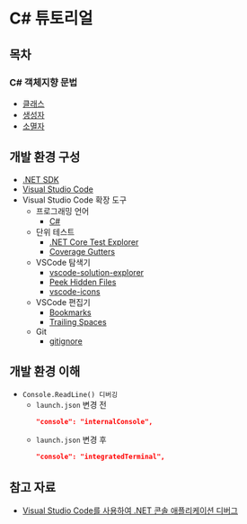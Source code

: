 # C# 튜토리얼

## 목차
### C# 객체지향 문법
- [클래스](#)
- [생성자](./OOP/01.Constructor)
- [소멸자](./OOP/02.Destructor)

## 개발 환경 구성
- [.NET SDK](https://dotnet.microsoft.com/en-us/download/dotnet)
- [Visual Studio Code](https://code.visualstudio.com/download)
- Visual Studio Code 확장 도구
  - 프로그래밍 언어
    - [C#](https://marketplace.visualstudio.com/items?itemName=ms-dotnettools.csharp)
  - 단위 테스트
    - [.NET Core Test Explorer](https://marketplace.visualstudio.com/items?itemName=formulahendry.dotnet-test-explorer)
    - [Coverage Gutters](https://marketplace.visualstudio.com/items?itemName=ryanluker.vscode-coverage-gutters)
  - VSCode 탐색기
    - [vscode-solution-explorer](https://marketplace.visualstudio.com/items?itemName=fernandoescolar.vscode-solution-explorer)
    - [Peek Hidden Files](https://marketplace.visualstudio.com/items?itemName=adrianwilczynski.toggle-hidden)
    - [vscode-icons](https://marketplace.visualstudio.com/items?itemName=vscode-icons-team.vscode-icons)
  - VSCode 편집기
    - [Bookmarks](https://marketplace.visualstudio.com/items?itemName=alefragnani.Bookmarks)
    - [Trailing Spaces](https://marketplace.visualstudio.com/items?itemName=shardulm94.trailing-spaces)
  - Git
    - [gitignore](https://marketplace.visualstudio.com/items?itemName=codezombiech.gitignore)

## 개발 환경 이해
- `Console.ReadLine() 디버깅`
  - `launch.json` 변경 전
    ```json
    "console": "internalConsole",
    ```
  - `launch.json` 변경 후
    ```json
    "console": "integratedTerminal",
    ```
    
## 참고 자료
- [Visual Studio Code를 사용하여 .NET 콘솔 애플리케이션 디버그](https://docs.microsoft.com/ko-kr/dotnet/core/tutorials/debugging-with-visual-studio-code?pivots=dotnet-6-0)
